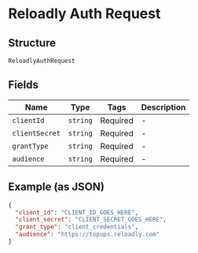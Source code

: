 
# Reloadly Auth Request

## Structure

`ReloadlyAuthRequest`

## Fields

| Name | Type | Tags | Description |
|  --- | --- | --- | --- |
| `clientId` | `string` | Required | - |
| `clientSecret` | `string` | Required | - |
| `grantType` | `string` | Required | - |
| `audience` | `string` | Required | - |

## Example (as JSON)

```json
{
  "client_id": "CLIENT_ID_GOES_HERE",
  "client_secret": "CLIENT_SECRET_GOES_HERE",
  "grant_type": "client_credentials",
  "audience": "https://topups.reloadly.com"
}
```

